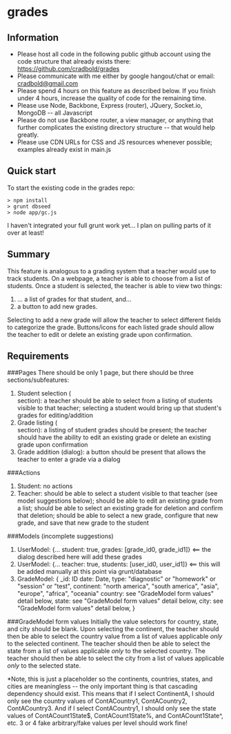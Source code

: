 grades
======

Information
-----------
* Please host all code in the following public github account using the code structure that already exists there: https://github.com/cradbold/grades
* Please communicate with me either by google hangout/chat or email: cradbold@gmail.com
* Please spend 4 hours on this feature as described below.  If you finish under 4 hours, increase the quality of code for the remaining time.
* Please use Node, Backbone, Express (router), JQuery, Socket.io, MongoDB -- all Javascript
* Please do not use Backbone router, a view manager, or anything that further complicates the existing directory structure -- that would help greatly.
* Please use CDN URLs for CSS and JS resources whenever possible; examples already exist in main.js

Quick start
-----------
To start the existing code in the grades repo:
```
> npm install
> grunt dbseed
> node app/gc.js
```
I haven't integrated your full grunt work yet... I plan on pulling parts of it over at least!

Summary
-------
This feature is analogous to a grading system that a teacher would use to track students.  On a webpage, a teacher is able to choose from a list of students.  Once a student is selected, the teacher is able to view two things:
1. ... a list of grades for that student, and...
2. a button to add new grades.

Selecting to add a new grade will allow the teacher to select different fields to categorize the grade.  Buttons/icons for each listed grade should allow the teacher to edit or delete an existing grade upon confirmation. 

Requirements
------------
###Pages
There should be only 1 page, but there should be three sections/subfeatures:
1. Student selection (<div> section): a teacher should be able to select from a listing of students visible to that teacher; selecting a student would bring up that student's grades for editing/addition
2. Grade listing (<div> section): a listing of student grades should be present; the teacher should have the ability to edit an existing grade or delete an existing grade upon confirmation
3. Grade addition (dialog): a button should be present that allows the teacher to enter a grade via a dialog

###Actions
1. Student: no actions
2. Teacher: should be able to select a student visible to that teacher (see model suggestions below); should be able to edit an existing grade from a list; should be able to select an existing grade for deletion and confirm that deletion; should be able to select a new grade, configure that new grade, and save that new grade to the student

###Models (incomplete suggestions)
1. UserModel: {... student: true, grades: [grade_id0, grade_id1]} <== the dialog described here will add these grades
2. UserModel: {... teacher: true, students: [user_id0, user_id1]} <== this will be added manually at this point via grunt/database
3. GradeModel: {
	_id: ID
	date: Date,
    type: "diagnostic" or "homework" or "session" or "test",
	continent: "north america", "south america", "asia", "europe", "africa", "oceania"
	country: see "GradeModel form values" detail below, 
	state: see "GradeModel form values" detail below, 
	city: see "GradeModel form values" detail below, 
   }
   
###GradeModel form values
Initially the value selectors for country, state, and city should be blank.  Upon selecting the continent, the teacher should then be able to select the country value from a list of values applicable *only* to the selected continent.  The teacher should then be able to select the state from a list of values applicable *only* to the selected country.  The teacher should then be able to select the city from a list of values applicable *only* to the selected state.

*Note, this is just a placeholder so the continents, countries, states, and cities are meaningless -- the only important thing is that cascading dependency should exist.  This means that if I select ContinentA, I should only see the country values of ContACountry1, ContACountry2, ContACountry3.  And if I select ContACountry1, I should only see the state values of ContACount1State$, ContACount1State%, and ContACount1State^, etc.  3 or 4 fake arbitrary/fake values per level should work fine!
  
